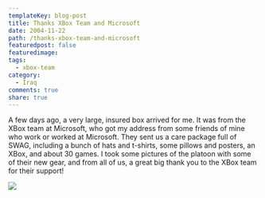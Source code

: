 ```yaml
---
templateKey: blog-post
title: Thanks XBox Team and Microsoft
date: 2004-11-22
path: /thanks-xbox-team-and-microsoft
featuredpost: false
featuredimage:
tags:
  - xbox-team
category:
  - Iraq
comments: true
share: true
---
```


A few days ago, a very large, insured box arrived for me. It was from the XBox team at Microsoft, who got my address from some friends of mine who work or worked at Microsoft. They sent us a care package full of SWAG, including a bunch of hats and t-shirts, some pillows and posters, an XBox, and about 30 games. I took some pictures of the platoon with some of their new gear, and from all of us, a great big thank you to the XBox team for their support!

[![](images/r_IMAG0019.JPG)](http://armyadvice.org/armysteve/gallery/82.aspx)
